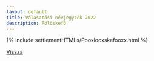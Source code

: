 ```yaml
---
layout: default
title: Választási névjegyzék 2022
description: Pölöskefő
---
```


{% include settlementHTMLs/Pooxlooxskefooxx.html %}

[Vissza](../)